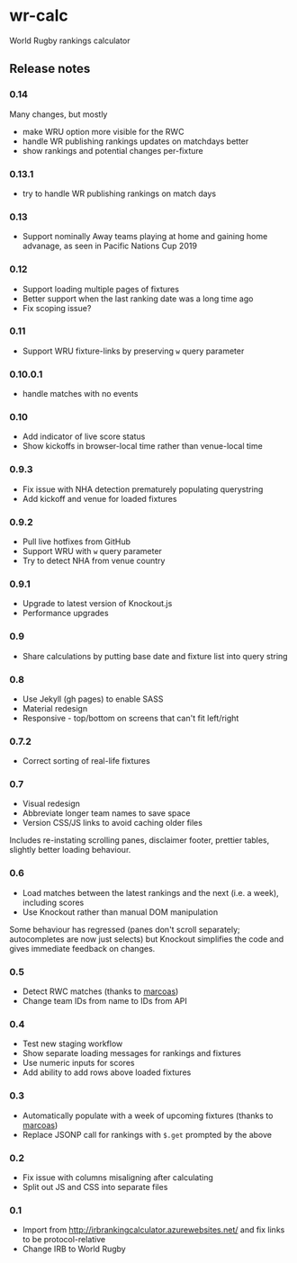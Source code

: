 # wr-calc
World Rugby rankings calculator

## Release notes

### 0.14

Many changes, but mostly

- make WRU option more visible for the RWC
- handle WR publishing rankings updates on matchdays better
- show rankings and potential changes per-fixture

### 0.13.1
- try to handle WR publishing rankings on match days

### 0.13
- Support nominally Away teams playing at home and gaining home advanage, as seen in Pacific Nations Cup 2019

### 0.12
- Support loading multiple pages of fixtures
- Better support when the last ranking date was a long time ago
- Fix scoping issue?

### 0.11
- Support WRU fixture-links by preserving `w` query parameter

### 0.10.0.1
- handle matches with no events

### 0.10
- Add indicator of live score status
- Show kickoffs in browser-local time rather than venue-local time

### 0.9.3
- Fix issue with NHA detection prematurely populating querystring
- Add kickoff and venue for loaded fixtures

### 0.9.2
- Pull live hotfixes from GitHub
- Support WRU with `w` query parameter
- Try to detect NHA from venue country

### 0.9.1
- Upgrade to latest version of Knockout.js
- Performance upgrades

### 0.9
- Share calculations by putting base date and fixture list into query string

### 0.8
- Use Jekyll (gh pages) to enable SASS
- Material redesign
- Responsive - top/bottom on screens that can't fit left/right

### 0.7.2
- Correct sorting of real-life fixtures

### 0.7
- Visual redesign
- Abbreviate longer team names to save space
- Version CSS/JS links to avoid caching older files

Includes re-instating scrolling panes, disclaimer footer, prettier tables, slightly better loading behaviour.

### 0.6
- Load matches between the latest rankings and the next (i.e. a week), including scores
- Use Knockout rather than manual DOM manipulation

Some behaviour has regressed (panes don't scroll separately; autocompletes are now just selects)
but Knockout simplifies the code and gives immediate feedback on changes.

### 0.5
- Detect RWC matches (thanks to [marcoas](https://github.com/rawling/wr-calc-stage/pull/1))
- Change team IDs from name to IDs from API

### 0.4
- Test new staging workflow
- Show separate loading messages for rankings and fixtures
- Use numeric inputs for scores
- Add ability to add rows above loaded fixtures

### 0.3

- Automatically populate with a week of upcoming fixtures (thanks to [marcoas](https://github.com/rawling/wr-calc/pull/2))
- Replace JSONP call for rankings with `$.get` prompted by the above

### 0.2

- Fix issue with columns misaligning after calculating
- Split out JS and CSS into separate files

### 0.1

- Import from http://irbrankingcalculator.azurewebsites.net/ and fix links to be protocol-relative
- Change IRB to World Rugby